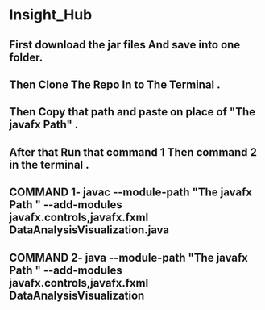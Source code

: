 # Insight_Hub

## First download the jar files And save into one folder.

## Then Clone The Repo In to The Terminal .

## Then Copy that path and paste on place of "The javafx Path" .

## After that Run that command 1 Then command 2 in the terminal .

## COMMAND 1-   javac --module-path "The javafx Path " --add-modules javafx.controls,javafx.fxml DataAnalysisVisualization.java  
## COMMAND 2-   java --module-path "The javafx Path " --add-modules javafx.controls,javafx.fxml DataAnalysisVisualization  
